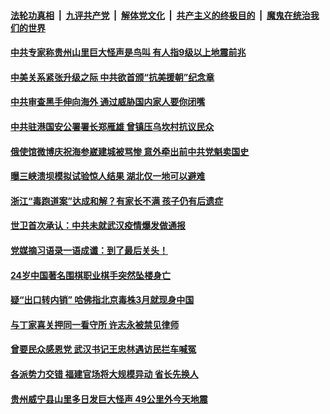 

####  [法轮功真相](../../../../basic/blob/master/README.md?t=07032102) &nbsp;|&nbsp; [九评共产党](../../../../9ping.md/blob/master/README.md?t=07032102) &nbsp;|&nbsp; [解体党文化](../../../../jtdwh.md/blob/master/README.md?t=07032102)  &nbsp;|&nbsp; [共产主义的终极目的](../../../../gczydzjmd.md/blob/master/README.md?t=07032102) &nbsp;|&nbsp; [魔鬼在统治我们的世界](../../../../mgztzwmdsj.md/blob/master/README.md?t=07032102) 

#### [中共专家称贵州山里巨大怪声是鸟叫 有人指9级以上地震前兆](../pages/soh5/397003.md?t=07032102) 
#### [中美关系紧张升级之际 中共欲首颁“抗美援朝”纪念章](../pages/soh5/396979.md?t=07032102) 
#### [中共审查黑手伸向海外 通过威胁国内家人要你闭嘴](../pages/soh5/396919.md?t=07032102) 
#### [中共驻港国安公署署长郑雁雄 曾镇压乌坎村抗议民众](../pages/soh5/396958.md?t=07032102) 
#### [俄使馆微博庆祝海参崴建城被骂惨 意外牵出前中共党魁卖国史](../pages/soh5/396874.md?t=07032102) 
#### [曝三峡溃坝模拟试验惊人结果 湖北仅一地可以避难](../pages/soh5/396883.md?t=07032102) 
#### [ 浙江“毒跑道案”达成和解？有家长不满  孩子仍有后遗症](../pages/soh5/396859.md?t=07032102) 
#### [世卫首次承认：中共未就武汉疫情爆发做通报](../pages/soh5/396805.md?t=07032102) 
#### [党媒摘习语录一语成谶：到了最后关头！](../pages/soh5/396856.md?t=07032102) 
#### [24岁中国著名围棋职业棋手突然坠楼身亡](../pages/soh5/396820.md?t=07032102) 
#### [疑“出口转内销” 哈佛指北京毒株3月就现身中国](../pages/soh5/396793.md?t=07032102) 
#### [与丁家喜关押同一看守所 许志永被禁见律师 ](../pages/soh5/396754.md?t=07032102) 
#### [曾要民众感恩党 武汉书记王忠林遇访民拦车喊冤](../pages/soh5/396772.md?t=07032102) 
#### [各派势力交错 福建官场将大规模异动 省长先换人](../pages/soh5/396751.md?t=07032102) 
#### [贵州威宁县山里多日发巨大怪声 49公里外今天地震](../pages/soh5/396616.md?t=07032102) 
